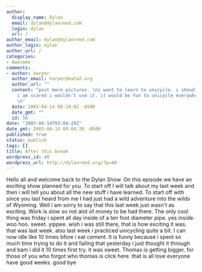 ```yaml
---
author:
  display_name: Dylan
  email: dylan@dylanreed.com
  login: dylan
  url: /
author_email: dylan@dylanreed.com
author_login: dylan
author_url: /
categories:
- Awesome
comments:
- author: harper
  author_email: harper@nata2.org
  author_url: ""
  content: "post more pictures. \ni want to learn to unicycle. i shoudl get one. but
    i am scared i wouldn't use it. it would be fun to unicycle everywhere though..
    \n"
  date: 2003-04-14 08:18:02 -0500
  date_gmt: ""
  id: 58
date: "2003-04-14T03:04:20Z"
date_gmt: 2003-04-14 09:04:20 -0500
published: true
status: publish
tags: []
title: After this break
wordpress_id: 40
wordpress_url: http://dylanreed.org/?p=40
---
```


Hello all and welcome back to the Dylan Show. On this episode we have an exciting show planned for you. To start off I will talk about my last week and then i will tell you about all the new stuff i have learned. To start off with since you last heard from me I had just had a wild adventure into the wilds of Wyoming. Well i am sorry to say that this last week just wasn't as exciting. Work is slow so not alot of money to be had there. The only cool thing was friday i spent all day inside of a ten foot diameter pipe. yes inside. woo hoo. sweet. yippee. wish i was still there, that is how exciting it was. that was last week. also last week i practiced unicycling quite a bit. I can now idle like 10 times bfore i eat cement. It is funny because i spent so much time trying to do it and failing that yesterday i just thought it through and bam i did it 10 times first try. it was sweet. Thomas is getting bigger. for those of you who forgot who thomas is click here. that is all love everyone have good weeks. good bye

